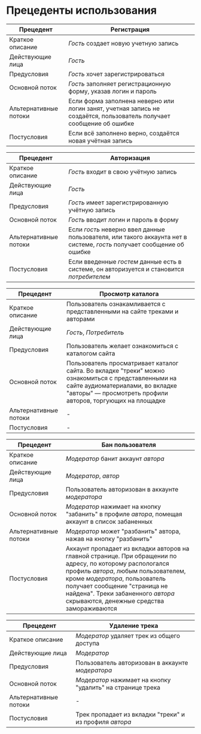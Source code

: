 # Прецеденты использования

| Прецедент | Регистрация |
| --- | --- |
| Краткое описание | *Гость* создает новую учетную запись |
| Действующие лица | *Гость* |
| Предусловия | *Гость* хочет зарегистрироваться |
| Основной поток | *Гость* заполняет регистрационную форму, указав логин и пароль |
| Альтернативные потоки | Если форма заполнена неверно или логин занят, учетная запись не создаётся, пользователь получает сообщение об ошибке |
| Постусловия | Если всё заполнено верно, создаётся новая учётная запись |

| Прецедент | Авторизация |
| --- | --- |
| Краткое описание | *Гость* входит в свою учётную запись |
| Действующие лица | *Гость* |
| Предусловия | *Гость* имеет зарегистрированную учётную запись |
| Основной поток | *Гость* вводит логин и пароль в форму |
| Альтернативные потоки | Если *гость* неверно ввел данные пользователя, или такого аккаунта нет в системе, *гость* получает сообщение об ошибке |
| Постусловия | Если введенные *гостем* данные есть в системе, он авторизуется и становится *потребителем* |

| Прецедент | Просмотр каталога |
| --- | --- |
| Краткое описание | Пользователь ознакамливается с представленными на сайте треками и авторами |
| Действующие лица | *Гость*, *Потребитель* |
| Предусловия | Пользователь желает ознакомиться с каталогом сайта |
| Основной поток | Пользователь просматривает каталог сайта. Во вкладке "треки" можно ознакомиться с представленными на сайте аудиоматериалами, во вкладке "авторы" — просмотреть профили авторов, торгующих на площадке |
| Альтернативные потоки | - |
| Постусловия | - |

| Прецедент | Бан пользователя |
| --- | --- |
| Краткое описание | *Модератор* банит аккаунт *автора* |
| Действующие лица | *Модератор*, *автор* |
| Предусловия | Пользователь авторизован в аккаунте *модератора* |
| Основной поток | *Модератор* нажимает на кнопку "забанить" в профиле *автора*, помещая аккаунт в список забаненных |
| Альтернативные потоки | *Модератор* может "разбанить" автора, нажав на кнопку "разбанить" |
| Постусловия | Аккаунт пропадает из вкладки авторов на главной странице. При обращении по адресу, по которому распологался профиль *автора*, любым пользователем, кроме *модератора*, пользователь получает сообщение "страница не найдена". Треки забаненного *автора* скрываются, денежные средства замораживаются |

| Прецедент | Удаление трека |
| --- | --- |
| Краткое описание | *Модератор* удаляет трек из общего доступа |
| Действующие лица | *Модератор* |
| Предусловия | Пользователь авторизован в аккаунте *модератора* |
| Основной поток | *Модератор* нажимает на кнопку "удалить" на странице трека |
| Альтернативные потоки | - |
| Постусловия | Трек пропадает из вкладки "треки" и из профиля *автора* |
